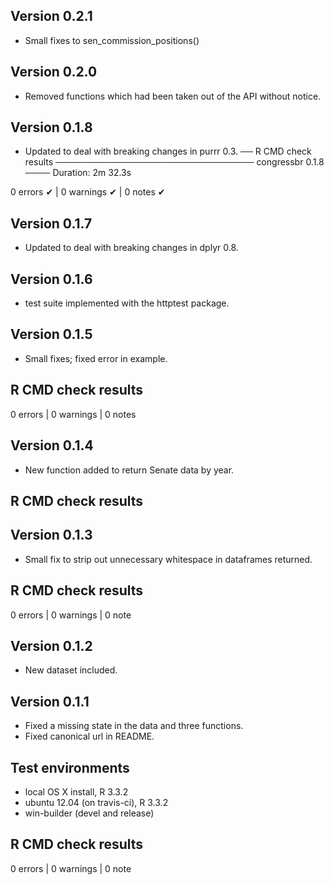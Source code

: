## Version 0.2.1

- Small fixes to sen_commission_positions()

## Version 0.2.0

- Removed functions which had been taken out of the API without notice.

## Version 0.1.8
- Updated to deal with breaking changes in purrr 0.3.
── R CMD check results ──────────────────────────────── congressbr 0.1.8 ────
Duration: 2m 32.3s

0 errors ✔ | 0 warnings ✔ | 0 notes ✔

## Version 0.1.7
- Updated to deal with breaking changes in dplyr 0.8.

## Version 0.1.6

- test suite implemented with the httptest package.

## Version 0.1.5

- Small fixes; fixed error in example.

## R CMD check results 

0 errors | 0 warnings | 0 notes 


## Version 0.1.4

- New function added to return Senate data by year.

## R CMD check results

## Version 0.1.3

- Small fix to strip out unnecessary whitespace in dataframes returned.

## R CMD check results

0 errors | 0 warnings | 0 note

## Version 0.1.2

- New dataset included.

## Version 0.1.1

- Fixed a missing state in the data and three functions.
- Fixed canonical url in README.

## Test environments

- local OS X install, R 3.3.2
- ubuntu 12.04 (on travis-ci), R 3.3.2
- win-builder (devel and release)

## R CMD check results

0 errors | 0 warnings | 0 note

